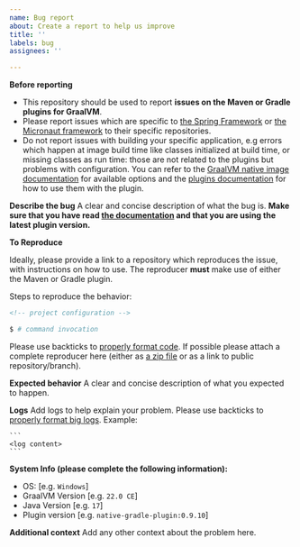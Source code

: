 ```yaml
---
name: Bug report
about: Create a report to help us improve
title: ''
labels: bug
assignees: ''

---
```


**Before reporting**

- This repository should be used to report **issues on the Maven or Gradle plugins for GraalVM**.
- Please report issues which are specific to [the Spring Framework](https://spring.io/) or [the Micronaut framework](https://micronaut.io/) to their specific repositories.
- Do not report issues with building your specific application, e.g errors which happen at image build time like classes initialized at build time, or missing classes as run time: those are not related to the plugins but problems with configuration. You can refer to the [GraalVM native image documentation](https://www.graalvm.org/latest/reference-manual/native-image/) for available options and the [plugins documentation](https://graalvm.github.io/native-build-tools) for how to use them with the plugin.

**Describe the bug**
A clear and concise description of what the bug is.
**Make sure that you have read [the documentation](https://graalvm.github.io/native-build-tools) and that you are using the latest plugin version.**

**To Reproduce**

Ideally, please provide a link to a repository which reproduces the issue, with instructions on how to use.
The reproducer **must** make use of either the Maven or Gradle plugin.

Steps to reproduce the behavior:
```xml
<!-- project configuration -->
```
```bash
$ # command invocation 
```
Please use backticks to [properly format code](https://docs.github.com/en/get-started/writing-on-github/working-with-advanced-formatting/creating-and-highlighting-code-blocks#syntax-highlighting).
If possible please attach a complete reproducer here (either as [a zip file](https://docs.github.com/en/get-started/writing-on-github/working-with-advanced-formatting/attaching-files) or as a link to public repository/branch).

**Expected behavior**
A clear and concise description of what you expected to happen.

**Logs**
Add logs to help explain your problem. 
Please use backticks to [properly format big logs](https://docs.github.com/en/get-started/writing-on-github/working-with-advanced-formatting/creating-and-highlighting-code-blocks#fenced-code-blocks). Example:
````
```
<log content> 
```
````

**System Info (please complete the following information):**
 - OS: [e.g. `Windows`]
 - GraalVM Version [e.g. `22.0 CE`]
 - Java Version [e.g. `17`]
 - Plugin version [e.g. `native-gradle-plugin:0.9.10`]

**Additional context**
Add any other context about the problem here.
